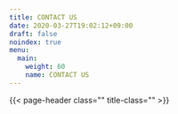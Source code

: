 ```yaml
---
title: CONTACT US
date: 2020-03-27T19:02:12+09:00
draft: false
noindex: true
menu:
  main:
    weight: 60
    name: CONTACT US
---
```


{{< page-header class="" title-class="" >}}
